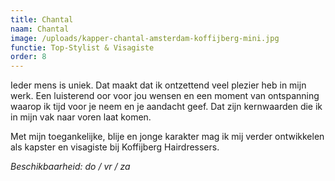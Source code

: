 ```yaml
---
title: Chantal
naam: Chantal
image: /uploads/kapper-chantal-amsterdam-koffijberg-mini.jpg
functie: Top-Stylist & Visagiste
order: 8
---
```



Ieder mens is uniek. Dat maakt dat ik ontzettend veel plezier heb in mijn werk. Een luisterend oor voor jou wensen en een moment van ontspanning waarop ik tijd voor je neem en je aandacht geef. Dat zijn kernwaarden die ik in mijn vak naar voren laat komen.

Met mijn toegankelijke, blije en jonge karakter mag ik mij verder ontwikkelen als kapster en visagiste bij Koffijberg Hairdressers.

*Beschikbaarheid: do / vr / za*